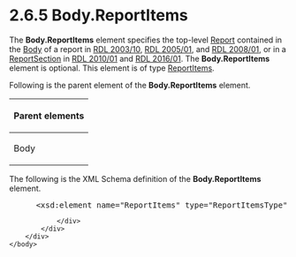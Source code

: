 <html dir="LTR" xmlns:mshelp="http://msdn.microsoft.com/mshelp" xmlns:ddue="http://ddue.schemas.microsoft.com/authoring/2003/5" xmlns:xlink="http://www.w3.org/1999/xlink" xmlns:tool="http://www.microsoft.com/tooltip">
    <head>
        <meta http-equiv="Content-Type" content="text/html; CHARSET=utf-8"></meta>
        <meta name="save" content="history"></meta>
        <title>2.6.5 Body.ReportItems</title>
        <xml>
            <mshelp:toctitle title="2.6.5 Body.ReportItems"></mshelp:toctitle>
            <mshelp:rltitle title="[MS-RDL]: Body.ReportItems"></mshelp:rltitle>
            <mshelp:keyword index="A" term="c4417abb-b388-4891-838a-4f92c329bb7e"></mshelp:keyword>
            <mshelp:attr name="DCSext.ContentType" value="open specification"></mshelp:attr>
            <mshelp:attr name="AssetID" value="c4417abb-b388-4891-838a-4f92c329bb7e"></mshelp:attr>
            <mshelp:attr name="TopicType" value="kbRef"></mshelp:attr>
            <mshelp:attr name="DCSext.Title" value="[MS-RDL]: Body.ReportItems" />
        </xml>
    </head>
    <body>
        <div id="header">
            <h1 class="heading">2.6.5 Body.ReportItems</h1>
        </div>
        <div id="mainSection">
            <div id="mainBody">
                <div id="allHistory" class="saveHistory"></div>
                <div id="sectionSection0" class="section" name="collapseableSection">
                    

<p>The <b>Body.ReportItems</b> element specifies the top-level <a href="6bbaafec-020b-406c-b4e7-5e4318b616cb.html">Report</a> contained in the <a href="6bf4e125-fdfd-4d04-88aa-c4395ba8a252.html">Body</a> of a report in <a href="a7e2ad00-07c8-4f6d-80ab-3ad55df7b233.html">RDL 2003/10</a>, <a href="3ebe2912-4958-4832-b391-cad1f5e13338.html">RDL 2005/01</a>, and <a href="1e855f94-4617-47e4-b89e-0856c6cb420f.html">RDL 2008/01</a>, or in a <a href="96c3d25f-d8ce-4fe4-ab03-592edaa4a1da.html">ReportSection</a> in <a href="3428e690-a348-4ec7-8a6a-8efb42d2cdee.html">RDL 2010/01</a> and <a href="52ce3983-2bfc-4e72-9359-42aaf5fe4509.html">RDL 2016/01</a>. The <b>Body.ReportItems</b>
element is optional. This element is of type <a href="c5fef915-e842-43b4-91f9-56af4eb15be0.html">ReportItems</a>.</p>

<p>Following is the parent element of the <b>Body.ReportItems</b>
element. </p>

<table>
 <thead>
  <tr>
   <th>
   <p>Parent elements</p>
   </th>
  </tr>
 </thead>
 <tr>
  <td>
  <p>Body</p>
  </td>
 </tr>
</table>

<p>The following is the XML Schema definition of the <b>Body.ReportItems</b>
element.</p>

<dl>
<dd>
<div><pre> &lt;xsd:element name=&quot;ReportItems&quot; type=&quot;ReportItemsType&quot; minOccurs=&quot;0&quot; /&gt;
</pre></div>
</dd></dl>


                </div>
            </div>
        </div>
    </body>
</html>